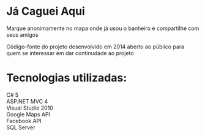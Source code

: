 # Já Caguei Aqui
Marque anonimamente no mapa onde já usou o banheiro e compartilhe com seus amigos

Código-fonte do projeto desenvolvido em 2014 aberto ao público para quem se interessar em dar continudade ao projeto

# Tecnologias utilizadas:
C# 5<br />
ASP.NET MVC 4<br />
Visual Studio 2010<br />
Google Maps API<br />
Facebook API<br />
SQL Server
